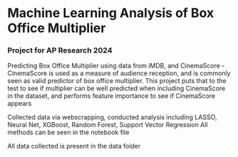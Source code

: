 # Machine Learning Analysis of Box Office Multiplier

### Project for AP Research 2024
Predicting Box Office Multiplier using data from iMDB, and CinemaScore - CinemaScore is used as a measure of audience reception, and is commonly seen as valid predictor of box office multiplier. This project puts that to the test to see if multiplier can be well predicted when including CinemaScore in the dataset, and performs feature importance to see if CinemaScore appears

Collected data via webscrapping, conducted analysis including LASSO, Neural Net, XGBoost, Random Forest, Support Vector Regression
All methods can be seen in the notebook file

All data collected is present in the data folder
